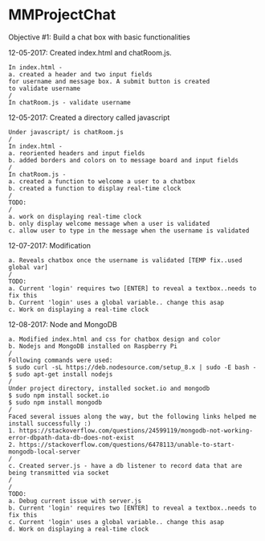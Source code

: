 # MMProjectChat
Objective #1: Build a chat box with basic functionalities

12-05-2017: Created index.html and chatRoom.js.
    
    In index.html - 
    a. created a header and two input fields
    for username and message box. A submit button is created
    to validate username
    /
    In chatRoom.js - validate username 
    

12-05-2017: Created a directory called javascript

    Under javascript/ is chatRoom.js
    /
    In index.html - 
    a. reoriented headers and input fields
    b. added borders and colors on to message board and input fields
    /
    In chatRoom.js - 
    a. created a function to welcome a user to a chatbox
    b. created a function to display real-time clock
    /
    TODO:
    /
    a. work on displaying real-time clock
    b. only display welcome message when a user is validated
    c. allow user to type in the message when the username is validated


12-07-2017: Modification

    a. Reveals chatbox once the username is validated [TEMP fix..used global var]
    /
    TODO:
    a. Current 'login' requires two [ENTER] to reveal a textbox..needs to fix this
    b. Current 'login' uses a global variable.. change this asap
    c. Work on displaying a real-time clock
   

12-08-2017: Node and MongoDB

    a. Modified index.html and css for chatbox design and color
    b. Nodejs and MongoDB installed on Raspberry Pi
    /
    Following commands were used:
    $ sudo curl -sL https://deb.nodesource.com/setup_8.x | sudo -E bash -
    $ sudo apt-get install nodejs
    /
    Under project directory, installed socket.io and mongodb
    $ sudo npm install socket.io
    $ sudo npm install mongodb
    /
    Faced several issues along the way, but the following links helped me install successfully :)
    1. https://stackoverflow.com/questions/24599119/mongodb-not-working-error-dbpath-data-db-does-not-exist
    2. https://stackoverflow.com/questions/6478113/unable-to-start-mongodb-local-server
    /
    c. Created server.js - have a db listener to record data that are being transmitted via socket
    /
    /
    TODO:
    a. Debug current issue with server.js
    b. Current 'login' requires two [ENTER] to reveal a textbox..needs to fix this
    c. Current 'login' uses a global variable.. change this asap
    d. Work on displaying a real-time clock
    